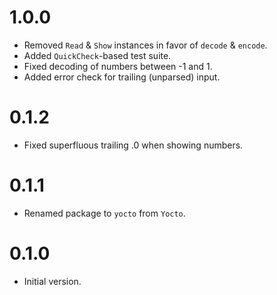 
1.0.0
=====

 - Removed `Read` & `Show` instances in favor of `decode` & `encode`.
 - Added `QuickCheck`-based test suite.
 - Fixed decoding of numbers between -1 and 1.
 - Added error check for trailing (unparsed) input.

0.1.2
=====

 - Fixed superfluous trailing .0 when showing numbers.

0.1.1
=====

 - Renamed package to `yocto` from `Yocto`.

0.1.0
=====

 - Initial version.
